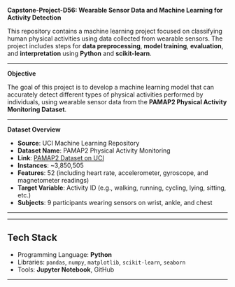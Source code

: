 **Capstone-Project-D56: Wearable Sensor Data and Machine Learning for Activity Detection**

This repository contains a machine learning project focused on classifying human physical activities using data collected from wearable sensors. The project includes steps for **data preprocessing**, **model training**, **evaluation**, and **interpretation** using **Python** and **scikit-learn**.

---

 **Objective**

The goal of this project is to develop a machine learning model that can accurately detect different types of physical activities performed by individuals, using wearable sensor data from the **PAMAP2 Physical Activity Monitoring Dataset**.

---

 **Dataset Overview**

- **Source**: UCI Machine Learning Repository  
- **Dataset Name**: PAMAP2 Physical Activity Monitoring  
- **Link**: [PAMAP2 Dataset on UCI](https://archive.ics.uci.edu/ml/datasets/pamap2+physical+activity+monitoring)  
- **Instances**: ~3,850,505  
- **Features**: 52 (including heart rate, accelerometer, gyroscope, and magnetometer readings)  
- **Target Variable**: Activity ID (e.g., walking, running, cycling, lying, sitting, etc.)  
- **Subjects**: 9 participants wearing sensors on wrist, ankle, and chest  

---



---

##  **Tech Stack**
- Programming Language: **Python**
- Libraries: `pandas`, `numpy`, `matplotlib`, `scikit-learn`, `seaborn`
- Tools: **Jupyter Notebook**, GitHub

---

